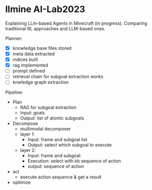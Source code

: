 # llmine AI-Lab2023

Explaining LLm-based Agents in Minecraft (in progress). Comparing traditional RL approaches and LLM-based ones.

Planner:
- [x] knowledge base files stored
- [x] meta data extracted
- [x] indices built
- [x] rag implemented
- [ ] prompt defined
- [ ] retrieval chain for subgoal extraction works
- [ ] knwledge graph extraction

Pipeline:
- Plan
    - RAG for subgoal extraction
    - Input: goals
    - Output: list of atomic subgoals
- Decompose
    - multimodal decomposer 
    - layer 1:
        - Input: frame and subgoal list
        - Output: select which subgoal to execute
    - layer 2:
        - Input: frame and subgoal:
        - Execution: select with kb sequence of action
        - output: sequence of action
- act
    - execute action sequence & get a result 
- optimize

